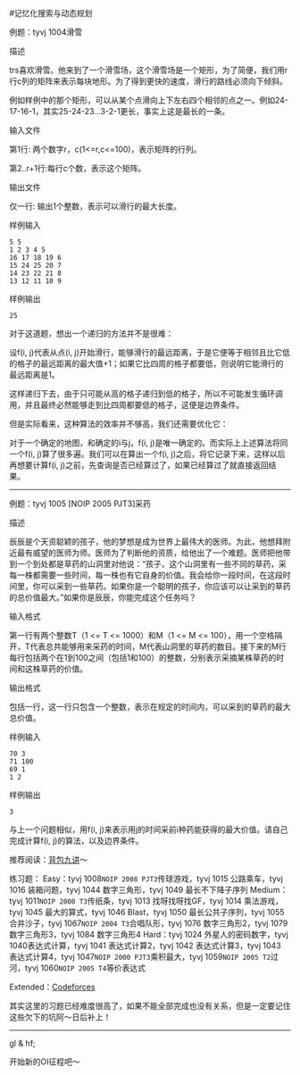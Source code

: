 #记忆化搜索与动态规划

例题：tyvj 1004滑雪

描述

trs喜欢滑雪。他来到了一个滑雪场，这个滑雪场是一个矩形，为了简便，我们用r行c列的矩阵来表示每块地形。为了得到更快的速度，滑行的路线必须向下倾斜。

例如样例中的那个矩形，可以从某个点滑向上下左右四个相邻的点之一。例如24-17-16-1，其实25-24-23...3-2-1更长，事实上这是最长的一条。

输入文件

第1行: 两个数字r，c(1<=r,c<=100)，表示矩阵的行列。

第2..r+1行:每行c个数，表示这个矩阵。

输出文件

仅一行: 输出1个整数，表示可以滑行的最大长度。

样例输入

```
5 5
1 2 3 4 5
16 17 18 19 6
15 24 25 20 7
14 23 22 21 8
13 12 11 10 9
```

样例输出

```
25
```

对于这道题，想出一个递归的方法并不是很难：

设f(i, j)代表从点(i, j)开始滑行，能够滑行的最远距离，于是它便等于相邻且比它低的格子的最远距离的最大值+1；如果它比四周的格子都要低，则说明它能滑行的最远距离是1。

这样递归下去，由于只可能从高的格子递归到低的格子，所以不可能发生循环调用，并且最终必然能够走到比四周都要低的格子，这便是边界条件。

但是实际看来，这种算法的效率并不够高，我们还需要优化它：

对于一个确定的地图，和确定的i与j，f(i, j)是唯一确定的。而实际上上述算法将同一个f(i, j)算了很多遍。我们可以在算出一个f(i, j)之后，将它记录下来，这样以后再想要计算f(i, j)之前，先查询是否已经算过了，如果已经算过了就直接返回结果。

---------

例题：tyvj 1005 [NOIP 2005 PJT3]采药

描述

辰辰是个天资聪颖的孩子，他的梦想是成为世界上最伟大的医师。为此，他想拜附近最有威望的医师为师。医师为了判断他的资质，给他出了一个难题。医师把他带到一个到处都是草药的山洞里对他说：“孩子，这个山洞里有一些不同的草药，采每一株都需要一些时间，每一株也有它自身的价值。我会给你一段时间，在这段时间里，你可以采到一些草药。如果你是一个聪明的孩子，你应该可以让采到的草药的总价值最大。”如果你是辰辰，你能完成这个任务吗？

输入格式

第一行有两个整数T（1 <= T <= 1000）和M（1 <= M <= 100），用一个空格隔开，T代表总共能够用来采药的时间，M代表山洞里的草药的数目。接下来的M行每行包括两个在1到100之间（包括1和100）的整数，分别表示采摘某株草药的时间和这株草药的价值。

输出格式

包括一行，这一行只包含一个整数，表示在规定的时间内，可以采到的草药的最大总价值。

样例输入

```
70 3
71 100
69 1
1 2
```

样例输出

```
3
```

与上一个问题相似，用f(i, j)来表示用j的时间采前i种药能获得的最大价值。请自己完成计算f(i, j)的算法，以及边界条件。

推荐阅读：[背包九讲](https://github.com/tianyicui/pack)～

练习题：
Easy：tyvj 1008`NOIP 2008 PJT3`传球游戏，tyvj 1015 公路乘车，tyvj 1016 装箱问题，tyvj 1044 数字三角形，tyvj 1049 最长不下降子序列
Medium：tyvj 1011`NOIP 2008 T3`传纸条，tyvj 1013 找呀找呀找GF，tyvj 1014 乘法游戏，tyvj 1045 最大的算式，tyvj 1046 Blast，tyvj 1050 最长公共子序列，tyvj 1055 合并沙子，tyvj 1067`NOIP 2004 T3`合唱队形，tyvj 1076 数字三角形2，tyvj 1079 数字三角形3，tyvj 1084 数字三角形4
Hard：tyvj 1024 外星人的密码数字，tyvj 1040表达式计算，tyvj 1041 表达式计算2，tyvj 1042 表达式计算3，tyvj 1043 表达式计算4，tyvj 1047`NOIP 2000 PJT3`乘积最大，tyvj 1059`NOIP 2005 T2`过河，tyvj 1060`NOIP 2005 T4`等价表达式

Extended：[Codeforces](codeforces.com/problemset/tags/dp?order=BY_SOLVED_DESC)

其实这里的习题已经难度很高了，如果不能全部完成也没有关系，但是一定要记住这些欠下的坑阿～日后补上！

---------

gl & hf;

开始新的OI征程吧～
